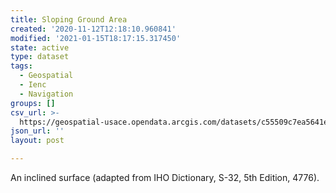 ```yaml
---
title: Sloping Ground Area
created: '2020-11-12T12:18:10.960841'
modified: '2021-01-15T18:17:15.317450'
state: active
type: dataset
tags:
  - Geospatial
  - Ienc
  - Navigation
groups: []
csv_url: >-
  https://geospatial-usace.opendata.arcgis.com/datasets/c55509c7ea5641e6bb79e09fcc80ff24_0.csv?outSR=%7B%22latestWkid%22%3A4326%2C%22wkid%22%3A4326%7D
json_url: ''
layout: post

---
```

An inclined surface (adapted from IHO Dictionary, S-32, 5th Edition, 4776).
